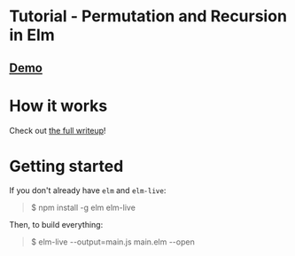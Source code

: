 # Tutorial - Permutation and Recursion in Elm

## [Demo](https://lucamug.github.io/elm-tutorial-permutations-and-recursion/)

# How it works

Check out [the full writeup](https://medium.com/@l.mugnaini/tutorial-permutations-and-recursions-in-elm-ad15e2288567)!

# Getting started

If you don't already have `elm` and `elm-live`:

> $ npm install -g elm elm-live

Then, to build everything:

> $ elm-live --output=main.js main.elm --open
